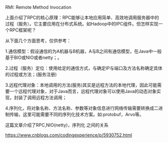 RMI: Remote Method Invocation





​    上面介绍了RPC的核心原理：RPC能够让本地应用简单、高效地调用服务器中的过程（服务）。它主要应用在分布式系统。如Hadoop中的IPC组件。但怎样实现一个RPC框架呢？

从下面几个方面思考，仅供参考：

1.通信模型：假设通信的为A机器与B机器，A与B之间有通信模型，在Java中一般基于BIO或NIO或者netty；。

2.过程（服务）定位：使用给定的通信方式，与确定IP与端口及方法名称确定具体的过程或方法；(服务注册)

3.远程代理对象：本地调用的方法(服务)其实是远程方法的本地代理，因此可能需要一个远程代理对象，对于Java而言，远程代理对象可以使用Java的动态对象实现，封装了调用远程方法调用；

4.序列化，将对象名称、方法名称、参数等对象信息进行网络传输需要转换成二进制传输，这里可能需要不同的序列化技术方案。如:protobuf，Arvo等。

 



这篇文章介绍了RPC,NIO(netty)，序列化 之间的关系

https://www.cnblogs.com/codingexperience/p/5930752.html



